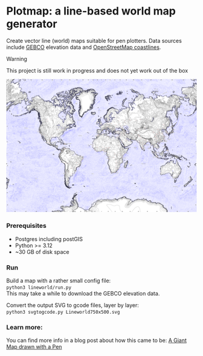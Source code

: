 # Plotmap: a line-based world map generator

Create vector line (world) maps suitable for pen plotters. Data sources include [GEBCO](https://www.gebco.net/) elevation data 
and [OpenStreetMap coastlines](https://osmdata.openstreetmap.de/data/coastlines.html).

> [!WARNING]
> This project is still work in progress and does not yet work out of the box

![header](media/header.png)

### Prerequisites

* Postgres including postGIS
* Python >= 3.12
* ~30 GB of disk space

### Run

Build a map with a rather small config file:   
```python3 lineworld/run.py```  
This may take a while to download the GEBCO elevation data. 

Convert the output SVG to gcode files, layer by layer:  
```python3 svgtogcode.py Lineworld750x500.svg```

### Learn more:

You can find more info in a blog post about how this came to be: [A Giant Map drawn with a Pen](https://volzo.de/posts/plottermap/)